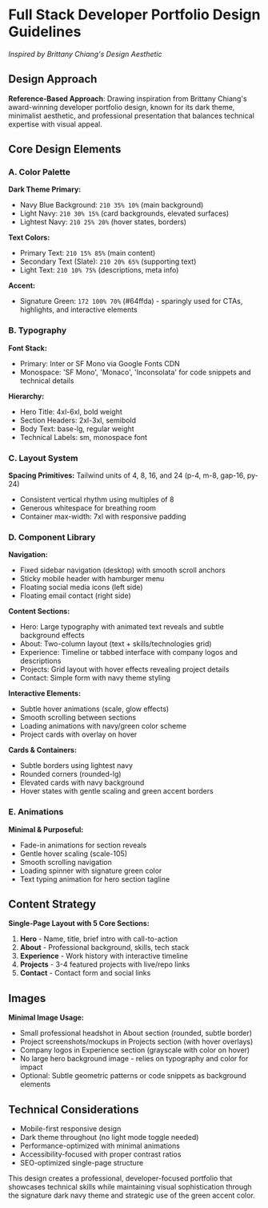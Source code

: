 # Full Stack Developer Portfolio Design Guidelines
*Inspired by Brittany Chiang's Design Aesthetic*

## Design Approach
**Reference-Based Approach**: Drawing inspiration from Brittany Chiang's award-winning developer portfolio design, known for its dark theme, minimalist aesthetic, and professional presentation that balances technical expertise with visual appeal.

## Core Design Elements

### A. Color Palette
**Dark Theme Primary:**
- Navy Blue Background: `210 35% 10%` (main background)
- Light Navy: `210 30% 15%` (card backgrounds, elevated surfaces)
- Lightest Navy: `210 25% 20%` (hover states, borders)

**Text Colors:**
- Primary Text: `210 15% 85%` (main content)
- Secondary Text (Slate): `210 20% 65%` (supporting text)
- Light Text: `210 10% 75%` (descriptions, meta info)

**Accent:**
- Signature Green: `172 100% 70%` (#64ffda) - sparingly used for CTAs, highlights, and interactive elements

### B. Typography
**Font Stack:**
- Primary: Inter or SF Mono via Google Fonts CDN
- Monospace: 'SF Mono', 'Monaco', 'Inconsolata' for code snippets and technical details

**Hierarchy:**
- Hero Title: 4xl-6xl, bold weight
- Section Headers: 2xl-3xl, semibold
- Body Text: base-lg, regular weight
- Technical Labels: sm, monospace font

### C. Layout System
**Spacing Primitives:** Tailwind units of 4, 8, 16, and 24 (p-4, m-8, gap-16, py-24)
- Consistent vertical rhythm using multiples of 8
- Generous whitespace for breathing room
- Container max-width: 7xl with responsive padding

### D. Component Library

**Navigation:**
- Fixed sidebar navigation (desktop) with smooth scroll anchors
- Sticky mobile header with hamburger menu
- Floating social media icons (left side)
- Floating email contact (right side)

**Content Sections:**
- Hero: Large typography with animated text reveals and subtle background effects
- About: Two-column layout (text + skills/technologies grid)
- Experience: Timeline or tabbed interface with company logos and descriptions
- Projects: Grid layout with hover effects revealing project details
- Contact: Simple form with navy theme styling

**Interactive Elements:**
- Subtle hover animations (scale, glow effects)
- Smooth scrolling between sections
- Loading animations with navy/green color scheme
- Project cards with overlay on hover

**Cards & Containers:**
- Subtle borders using lightest navy
- Rounded corners (rounded-lg)
- Elevated cards with navy background
- Hover states with gentle scaling and green accent borders

### E. Animations
**Minimal & Purposeful:**
- Fade-in animations for section reveals
- Gentle hover scaling (scale-105)
- Smooth scrolling navigation
- Loading spinner with signature green color
- Text typing animation for hero section tagline

## Content Strategy
**Single-Page Layout with 5 Core Sections:**
1. **Hero** - Name, title, brief intro with call-to-action
2. **About** - Professional background, skills, tech stack
3. **Experience** - Work history with interactive timeline
4. **Projects** - 3-4 featured projects with live/repo links
5. **Contact** - Contact form and social links

## Images
**Minimal Image Usage:**
- Small professional headshot in About section (rounded, subtle border)
- Project screenshots/mockups in Projects section (with hover overlays)
- Company logos in Experience section (grayscale with color on hover)
- No large hero background image - relies on typography and color for impact
- Optional: Subtle geometric patterns or code snippets as background elements

## Technical Considerations
- Mobile-first responsive design
- Dark theme throughout (no light mode toggle needed)
- Performance-optimized with minimal animations
- Accessibility-focused with proper contrast ratios
- SEO-optimized single-page structure

This design creates a professional, developer-focused portfolio that showcases technical skills while maintaining visual sophistication through the signature dark navy theme and strategic use of the green accent color.